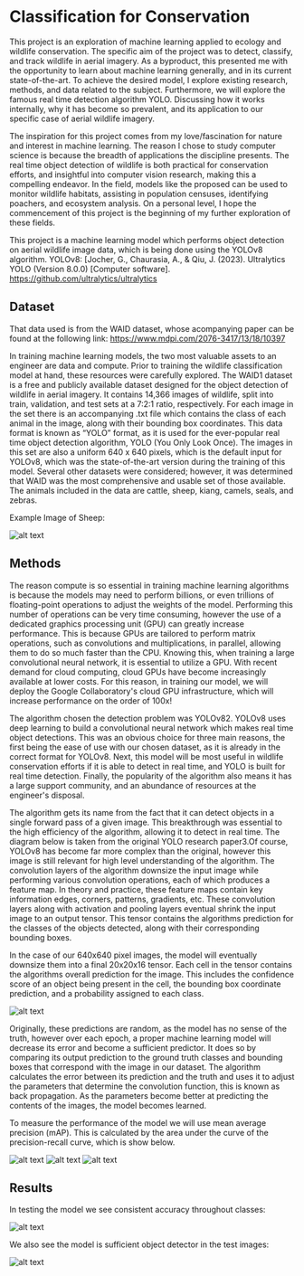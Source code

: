 # Classification for Conservation
  This project is an exploration of machine learning applied to ecology and 
wildlife conservation. The specific aim of the project was to detect, classify, 
and track wildlife in aerial imagery. As a byproduct, this presented me with 
the opportunity to learn about machine learning generally, and in its current 
state-of-the-art. To achieve the desired model, I explore existing research, 
methods, and data related to the subject. 
Furthermore, we will explore the famous real time detection algorithm 
YOLO. Discussing how it works internally, why it has become so prevalent, 
and its application to our specific case of aerial wildlife imagery.<br>

 The inspiration for this project comes from my love/fascination for nature and 
interest in machine learning. The reason I chose to study computer science is 
because the breadth of applications the discipline presents. The real time 
object detection of wildlife is both practical for conservation efforts, and 
insightful into computer vision research, making this a compelling endeavor. 
In the field, models like the proposed can be used to monitor wildlife habitats, 
assisting in population censuses, identifying poachers, and ecosystem 
analysis. On a personal level, I hope the commencement of this project is the 
beginning of my further exploration of these fields.<br>


This project is a machine learning model which performs object detection on aerial wildlife image data, which is being done using the YOLOv8 algorithm. 
YOLOv8: [Jocher, G., Chaurasia, A., & Qiu, J. (2023). Ultralytics YOLO (Version 8.0.0) [Computer software]. https://github.com/ultralytics/ultralytics

## Dataset
That data used is from the WAID dataset, whose acompanying paper can be found at the following link: https://www.mdpi.com/2076-3417/13/18/10397

In training machine learning models, the two most valuable assets to an 
engineer are data and compute. Prior to training the wildlife classification 
model at hand, these resources were carefully explored. The WAID1 dataset is 
a free and publicly available dataset designed for the object detection of 
wildlife in aerial imagery. It contains 14,366 images of wildlife, split into 
train, validation, and test sets at a 7:2:1 ratio, respectively. For each image in 
the set there is an accompanying .txt file which contains the class of each 
animal in the image, along with their bounding box coordinates. This data 
format is known as “YOLO” format, as it is used for the ever-popular real
time object detection algorithm, YOLO (You Only Look Once). The images 
in this set are also a uniform 640 x 640 pixels, which is the default input for 
YOLOv8, which was the state-of-the-art version during the training of this 
model. Several other datasets were considered; however, it was determined 
that WAID was the most comprehensive and usable set of those available. The 
animals included in the data are cattle, sheep, kiang, camels, seals, and zebras.

Example Image of Sheep:<br>

![alt text](https://github.com/robbyhooker/Classication_Conservation/blob/main/example_images/sheeptest.jpg)

## Methods
 The reason compute is so essential in training machine learning algorithms is because the models may need to perform 
billions, or even trillions of floating-point operations to adjust the weights of the model. Performing this number of operations 
can be very time consuming, however the use of a dedicated graphics processing unit (GPU) can greatly increase performance. 
This is because GPUs are tailored to perform matrix operations, such as convolutions and multiplications, in parallel, allowing 
them to do so much faster than the CPU. Knowing this, when training a large convolutional neural network, it is essential to 
utilize a GPU. With recent demand for cloud computing, cloud GPUs have become increasingly available at lower costs. For 
this reason, in training our model, we will deploy the Google Collaboratory's cloud GPU infrastructure, which will increase 
performance on the order of 100x!<br>

 The algorithm chosen the detection problem was YOLOv82. YOLOv8 uses deep learning to build a convolutional neural 
network which makes real time object detections. This was an obvious choice for three main reasons, the first being the ease of 
use with our chosen dataset, as it is already in the correct format for YOLOv8. Next, this model will be most useful in wildlife
 conservation efforts if it is able to detect in real time, and YOLO is built for real time detection. Finally, the popularity of the 
algorithm also means it has a large support community, and an abundance of resources at the engineer's disposal.<br>

The algorithm gets its name from the fact that it can detect objects in a single forward pass of a given image. This 
breakthrough was essential to the high efficiency of the algorithm, allowing it to detect in real time. The diagram below is 
taken from the original YOLO research paper3.Of course, YOLOv8 has become far more complex than the original, however 
this image is still relevant for high level understanding of the algorithm. The convolution layers of the algorithm downsize the
 input image while performing various convolution operations, each of which produces a feature map. In theory and practice, 
these feature maps contain key information edges, corners, patterns, gradients, etc. These convolution layers along with 
activation and pooling layers eventual shrink the input image to an output tensor. This tensor contains the algorithms 
prediction for the classes of the objects detected, along with their corresponding bounding boxes.<br>

In the case of our 640x640 pixel images, the model will eventually downsize them into a final 20x20x16 tensor. Each cell in 
the tensor contains the algorithms overall prediction for the image. This includes the confidence score of an object being 
present in the cell, the bounding box coordinate prediction, and a probability assigned to each class.<br>

![alt text](https://github.com/robbyhooker/Classication_Conservation/blob/main/example_images/yolo.png)<br>

Originally, these predictions are random, as the model has no sense of the truth, however over each epoch, a proper machine learning model will decrease its error and become a sufficient predictor. It does so by comparing its output prediction to the ground truth classes and bounding boxes that correspond with the image in our dataset. The algorithm calculates the error between its prediction and the truth and uses it to adjust the parameters that determine the convolution function, this is known as back propagation. As the parameters become better at predicting the contents of the images, the model becomes learned. <br>

To measure the performance of the model we will use mean average precision (mAP). This is calculated by the area under the curve of the precision-recall curve, which is show below.<br>

![alt text](https://github.com/robbyhooker/Classication_Conservation/blob/main/example_images/prec_recall.png)
![alt text](https://github.com/robbyhooker/Classication_Conservation/blob/main/example_images/pr_curve.png)
![alt text](https://github.com/robbyhooker/Classication_Conservation/blob/main/example_images/iou.png)

## Results
In testing the model we see consistent accuracy throughout classes:<br>

![alt text](https://github.com/robbyhooker/Classication_Conservation/blob/main/example_images/Screenshot%202024-04-20%20111356.png)


We also see the model is sufficient object detector in the test images:<br>

![alt text](https://github.com/robbyhooker/Classication_Conservation/blob/main/example_images/sheep_annotated.jpg)



